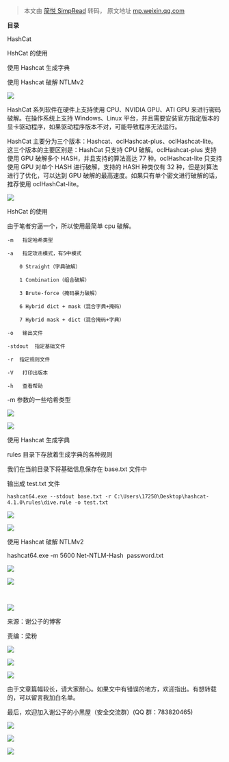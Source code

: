 > 本文由 [简悦 SimpRead](http://ksria.com/simpread/) 转码， 原文地址 [mp.weixin.qq.com](https://mp.weixin.qq.com/s?__biz=MzI2NDQyNzg1OA==&mid=2247484188&idx=1&sn=89efce85027e9a73a4e1ccfd8886aaf4&chksm=eaad8321ddda0a37a03ba907c989234d17c1b131a8931fad68d223bbd32ff9a898afec2c2a16&scene=21#wechat_redirect)

**目录**

  

HashCat

HshCat 的使用

使用 Hashcat 生成字典

使用 Hashcat 破解 NTLMv2

![](https://mmbiz.qpic.cn/mmbiz_gif/7QRTvkK2qC5x6JawVlxYwrsf4OxhIz1HzZrTT4UZAcukC3cKqetSHpGJABL8ZCM8yibLyNpvY2Zia3IAY3P6yE9A/640?wx_fmt=gif)

  

  

HashCat 系列软件在硬件上支持使用 CPU、NVIDIA GPU、ATI GPU 来进行密码破解。在操作系统上支持 Windows、Linux 平台，并且需要安装官方指定版本的显卡驱动程序，如果驱动程序版本不对，可能导致程序无法运行。

HashCat 主要分为三个版本：Hashcat、oclHashcat-plus、oclHashcat-lite。这三个版本的主要区别是：HashCat 只支持 CPU 破解。oclHashcat-plus 支持使用 GPU 破解多个 HASH，并且支持的算法高达 77 种。oclHashcat-lite 只支持使用 GPU 对单个 HASH 进行破解，支持的 HASH 种类仅有 32 种，但是对算法进行了优化，可以达到 GPU 破解的最高速度。如果只有单个密文进行破解的话，推荐使用 oclHashCat-lite。

  

  

![](https://mmbiz.qpic.cn/mmbiz_png/YUyZ7AOL3omibErD0ylUqAdVrtJNSatMGHTmp1EJfkFZ3oOOtVyayHwic46picqfC9z4AN9xsMosJbw1WFDQIguaA/640?wx_fmt=png)

HshCat 的使用

由于笔者穷逼一个，所以使用最简单 cpu 破解。

```
-m   指定哈希类型

-a   指定攻击模式，有5中模式

    0 Straight（字典破解）

    1 Combination（组合破解）

    3 Brute-force（掩码暴力破解）

    6 Hybrid dict + mask（混合字典+掩码）

    7 Hybrid mask + dict（混合掩码+字典）

-o   输出文件

-stdout  指定基础文件

-r  指定规则文件

-V   打印出版本

-h   查看帮助
```

-m 参数的一些哈希类型

![](https://mmbiz.qpic.cn/mmbiz_png/rSyd2cclv2e4moqygI59agYAD3Btf8jPByklBtNm47bj0b8mEV3ywtia7H4kiaeOYTr9qticibvp0Mx0eKfWjb5kGQ/640?wx_fmt=png)

![](https://mmbiz.qpic.cn/mmbiz_gif/7QRTvkK2qC5x6JawVlxYwrsf4OxhIz1HoaHEjBLqmAGrZlH8BTIAaGKt4xLxqt7gEL9Jj00Y7u9ic8Xy6EYiaVBQ/640?wx_fmt=gif)

使用 Hashcat 生成字典

rules 目录下存放着生成字典的各种规则

我们在当前目录下将基础信息保存在 base.txt 文件中

输出成 test.txt 文件

```
hashcat64.exe --stdout base.txt -r C:\Users\17250\Desktop\hashcat-4.1.0\rules\dive.rule -o test.txt
```

![](https://mmbiz.qpic.cn/mmbiz_png/rSyd2cclv2e4moqygI59agYAD3Btf8jPuPFiaT4maauZaEd4097GClMSJFIluL3aawtnzLmznhk4VkK7ENCwh2g/640?wx_fmt=png)

![](https://mmbiz.qpic.cn/mmbiz_gif/7QRTvkK2qC5x6JawVlxYwrsf4OxhIz1HoaHEjBLqmAGrZlH8BTIAaGKt4xLxqt7gEL9Jj00Y7u9ic8Xy6EYiaVBQ/640?wx_fmt=gif)

使用 Hashcat 破解 NTLMv2

hashcat64.exe -m 5600 Net-NTLM-Hash  password.txt

![](https://mmbiz.qpic.cn/mmbiz_png/rSyd2cclv2e4moqygI59agYAD3Btf8jPcuWSq0SQ5ccCmneMT9vSCicYgUEJUFZRvLbnzp9Hbb0usBXeWbjD9jA/640?wx_fmt=png)

![](https://mmbiz.qpic.cn/mmbiz_png/rSyd2cclv2e4moqygI59agYAD3Btf8jPdDnhrE2FDiaxLV3cOXBHz2WEQSHwgjfcN1bLyWZtVW7C1TjIJaaegNA/640?wx_fmt=png)

                  

![](https://mmbiz.qpic.cn/mmbiz_gif/rSyd2cclv2ckkbwTsBvnDJpb89o8WMxvAKOaVnz60hOe7y3wAHiclddyK53lpEKIQlx4DKOq6EojHibVicgibDB2aQ/640)

来源：谢公子的博客

责编：梁粉

![](https://mmbiz.qpic.cn/mmbiz_png/rSyd2cclv2et9NHxRhN8exP4Ly6FKH9SFQtevncFtKIlfLdaxSwwqFxgkrUz1x12kPp3ueaJctagDUcyJDGJyA/640)

  

![](https://mmbiz.qpic.cn/mmbiz_png/rSyd2cclv2et9NHxRhN8exP4Ly6FKH9SFQtevncFtKIlfLdaxSwwqFxgkrUz1x12kPp3ueaJctagDUcyJDGJyA/640)

![](https://mmbiz.qpic.cn/mmbiz_png/rSyd2cclv2edCjiaG0xjojnN3pdR8wTrKhibQ3xVUhjlJEVqibQStgROJqic7fBuw2cJ2CQ3Muw9DTQqkgthIjZf7Q/640)

由于文章篇幅较长，请大家耐心。如果文中有错误的地方，欢迎指出。有想转载的，可以留言我加白名单。

最后，欢迎加入谢公子的小黑屋（安全交流群）(QQ 群：783820465)

![](https://mmbiz.qpic.cn/mmbiz_gif/rSyd2cclv2et9NHxRhN8exP4Ly6FKH9SjCxEtGic0gSRL5ibeQyZWEGNKLmnd6Um2Vua5GK4DaxsSq08ZuH4Avew/640)

![](https://mmbiz.qpic.cn/mmbiz_png/rSyd2cclv2et9NHxRhN8exP4Ly6FKH9SFQtevncFtKIlfLdaxSwwqFxgkrUz1x12kPp3ueaJctagDUcyJDGJyA/640)

  

![](https://mmbiz.qpic.cn/mmbiz_png/rSyd2cclv2et9NHxRhN8exP4Ly6FKH9SFQtevncFtKIlfLdaxSwwqFxgkrUz1x12kPp3ueaJctagDUcyJDGJyA/640)